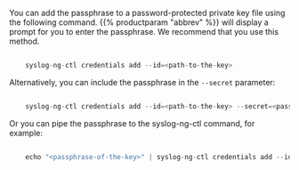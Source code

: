 ---
---
<!-- DISCLAIMER: This file is based on the syslog-ng Open Source Edition documentation https://github.com/balabit/syslog-ng-ose-guides/commit/2f4a52ee61d1ea9ad27cb4f3168b95408fddfdf2 and is used under the terms of The syslog-ng Open Source Edition Documentation License. The file has been modified by Axoflow. -->
You can add the passphrase to a password-protected private key file using the following command. {{% productparam "abbrev" %}} will display a prompt for you to enter the passphrase. We recommend that you use this method.

```c

    syslog-ng-ctl credentials add --id=<path-to-the-key>

```

Alternatively, you can include the passphrase in the `--secret` parameter:

```c

    syslog-ng-ctl credentials add --id=<path-to-the-key> --secret=<passphrase-of-the-key>

```

Or you can pipe the passphrase to the syslog-ng-ctl command, for example:

```c

    echo "<passphrase-of-the-key>" | syslog-ng-ctl credentials add --id=<path-to-the-key>

```

